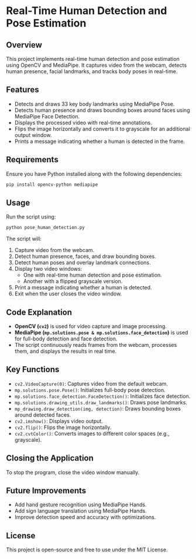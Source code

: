 # Real-Time Human Detection and Pose Estimation

## Overview
This project implements real-time human detection and pose estimation using OpenCV and MediaPipe. It captures video from the webcam, detects human presence, facial landmarks, and tracks body poses in real-time.

## Features
- Detects and draws 33 key body landmarks using MediaPipe Pose.
- Detects human presence and draws bounding boxes around faces using MediaPipe Face Detection.
- Displays the processed video with real-time annotations.
- Flips the image horizontally and converts it to grayscale for an additional output window.
- Prints a message indicating whether a human is detected in the frame.

## Requirements
Ensure you have Python installed along with the following dependencies:

```bash
pip install opencv-python mediapipe
```

## Usage
Run the script using:

```bash
python pose_human_detection.py
```

The script will:
1. Capture video from the webcam.
2. Detect human presence, faces, and draw bounding boxes.
3. Detect human poses and overlay landmark connections.
4. Display two video windows:
   - One with real-time human detection and pose estimation.
   - Another with a flipped grayscale version.
5. Print a message indicating whether a human is detected.
6. Exit when the user closes the video window.

## Code Explanation
- **OpenCV (`cv2`)** is used for video capture and image processing.
- **MediaPipe (`mp.solutions.pose & mp.solutions.face_detection`)** is used for full-body detection and face detection.
- The script continuously reads frames from the webcam, processes them, and displays the results in real time.

## Key Functions
- `cv2.VideoCapture(0)`: Captures video from the default webcam.
- `mp.solutions.pose.Pose()`: Initializes full-body pose detection.
- `mp.solutions.face_detection.FaceDetection()`: Initializes face detection.
- `mp.solutions.drawing_utils.draw_landmarks()`: Draws pose landmarks.
- `mp_drawing.draw_detection(img, detection)`: Draws bounding boxes around detected faces.
- `cv2.imshow()`: Displays video output.
- `cv2.flip()`: Flips the image horizontally.
- `cv2.cvtColor()`: Converts images to different color spaces (e.g., grayscale).

## Closing the Application
To stop the program, close the video window manually.

## Future Improvements
- Add hand gesture recognition using MediaPipe Hands.
- Add sign language translation using MediaPipe Hands.
- Improve detection speed and accuracy with optimizations.

## License
This project is open-source and free to use under the MIT License.

